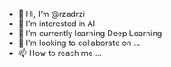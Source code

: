 - 👋 Hi, I’m @rzadrzi
- 👀 I’m interested in AI
- 🌱 I’m currently learning Deep Learning
- 💞️ I’m looking to collaborate on ...
- 📫 How to reach me ...

<!---
rzadrzi/rzadrzi is a ✨ special ✨ repository because its `README.md` (this file) appears on your GitHub profile.
You can click the Preview link to take a look at your changes.
--->
